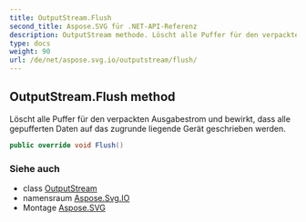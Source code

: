 ```yaml
---
title: OutputStream.Flush
second_title: Aspose.SVG für .NET-API-Referenz
description: OutputStream methode. Löscht alle Puffer für den verpackten Ausgabestrom und bewirkt dass alle gepufferten Daten auf das zugrunde liegende Gerät geschrieben werden.
type: docs
weight: 90
url: /de/net/aspose.svg.io/outputstream/flush/
---
```

## OutputStream.Flush method

Löscht alle Puffer für den verpackten Ausgabestrom und bewirkt, dass alle gepufferten Daten auf das zugrunde liegende Gerät geschrieben werden.

```csharp
public override void Flush()
```

### Siehe auch

* class [OutputStream](../)
* namensraum [Aspose.Svg.IO](../../outputstream/)
* Montage [Aspose.SVG](../../../)


